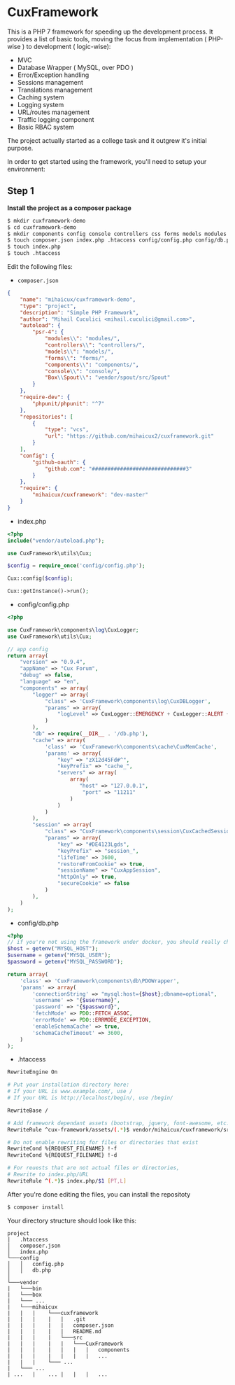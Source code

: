 # CuxFramework

This is a PHP 7 framework for speeding up the development process.
It provides a list of basic tools, moving the focus from implementation ( PHP-wise ) to development ( logic-wise):

* MVC
* Database Wrapper ( MySQL, over PDO )
* Error/Exception handling
* Sessions management
* Translations management
* Caching system
* Logging system
* URL/routes management
* Traffic logging component
* Basic RBAC system

The project actually started as a college task and it outgrew it's initial purpose.

In order to get started using the framework, you'll need to setup your environment:

## Step 1
**Install the project as a composer package**

```bash
$ mkdir cuxframework-demo
$ cd cuxframework-demo
$ mkdir components config console controllers css forms models modules
$ touch composer.json index.php .htaccess config/config.php config/db.php
$ touch index.php
$ touch .htaccess
```

Edit the following files:

* `composer.json`
```json
{
    "name": "mihaicux/cuxframework-demo",
    "type": "project",
    "description": "Simple PHP Framework",
    "author": "Mihail Cuculici <mihail.cuculici@gmail.com>",
    "autoload": {
        "psr-4": {
            "modules\\": "modules/",
            "controllers\\": "controllers/",
            "models\\": "models/",
            "forms\\": "forms/",
            "components\\": "components/",
            "console\\": "console/",
            "Box\\Spout\\": "vendor/spout/src/Spout"
        }
    },
    "require-dev": {
        "phpunit/phpunit": "^7"
    },
    "repositories": [
        {
            "type": "vcs",
            "url": "https://github.com/mihaicux2/cuxframework.git"
        }
    ],
    "config": {
        "github-oauth": { 
            "github.com": "##############################3"
        }
    },
    "require": {
        "mihaicux/cuxframework": "dev-master"
    }
}
```

* index.php
```php
<?php
include("vendor/autoload.php");

use CuxFramework\utils\Cux;

$config = require_once('config/config.php');

Cux::config($config);

Cux::getInstance()->run();
```

* config/config.php
```php
<?php

use CuxFramework\components\log\CuxLogger;
use CuxFramework\utils\Cux;

// app config
return array(
    "version" => "0.9.4",
    "appName" => "Cux Forum",
    "debug" => false,
    "language" => "en",
    "components" => array(
        "logger" => array(
            "class" => 'CuxFramework\components\log\CuxDBLogger',
            "params" => array(
                "logLevel" => CuxLogger::EMERGENCY + CuxLogger::ALERT +CuxLogger::CRITICAL + CuxLogger::ERROR
            )
        ),
        "db" => require(__DIR__ . '/db.php'),
        "cache" => array(
            'class' => 'CuxFramework\components\cache\CuxMemCache',
            'params' => array(
                "key" => "zX12d45Fd#^",
                "keyPrefix" => "cache_",
                "servers" => array(
                    array(
                       "host" => "127.0.0.1",
                        "port" => "11211"
                    )
                )
            )
        ),
        "session" => array(
            "class" => "CuxFramework\components\session\CuxCachedSession",
            "params" => array(
                "key" => "#DE4123Lgds",
                "keyPrefix" => "session_",
                "lifeTime" => 3600,
                "restoreFromCookie" => true,
                "sessionName" => "CuxAppSession",
                "httpOnly" => true,
                "secureCookie" => false
            )
        ),
    )
);
```

* config/db.php
```php
<?php
// if you're not using the framework under docker, you should really change this to a predefined string
$host = getenv("MYSQL_HOST");
$username = getenv("MYSQL_USER");
$password = getenv("MYSQL_PASSWORD");

return array(
    'class' => 'CuxFramework\components\db\PDOWrapper',
    'params' => array(
        'connectionString' => "mysql:host={$host};dbname=optional",
        'username' => "{$username}",
        'password' => "{$password}",
        'fetchMode' => PDO::FETCH_ASSOC,
        'errorMode' => PDO::ERRMODE_EXCEPTION,
        'enableSchemaCache' => true,
        'schemaCacheTimeout' => 3600,
    )
);
```

* .htaccess
```bash
RewriteEngine On

# Put your installation directory here:
# If your URL is www.example.com/, use /
# If your URL is http://localhost/begin/, use /begin/

RewriteBase /

# Add framework dependant assets (bootstrap, jquery, font-awesome, etc.)
RewriteRule ^cux-framework/assets/(.*)$ vendor/mihaicux/cuxframework/src/CuxFramework/assets/$1 [L]

# Do not enable rewriting for files or directories that exist
RewriteCond %{REQUEST_FILENAME} !-f
RewriteCond %{REQUEST_FILENAME} !-d

# For reuests that are not actual files or directories,
# Rewrite to index.php/URL
RewriteRule ^(.*)$ index.php/$1 [PT,L]

```

After you're done editing the files, you can install the repositoty

```bash
$ composer install
```

Your directory structure should look like this:
```
project
|   .htaccess
│   composer.json   
│   index.php      
└───config
│   │   config.php
│   │   db.php
│   
└───vendor
|   └───bin
|   └───box
|   └─── ... 
|   └───mihaicux
|   |   |    └───cuxframework
|   |   |    |   |   .git
|   |   |    |   |   composer.json
|   |   |    |   |   README.md
|   |   |    |   └───src
|   |   |    |   |   └───CuxFramework
|   |   |    |   |   |   |   components
|   |   |    |   |   |   |   ...
|   |   |    └─── ...
|   └─── ...
| ...   |    ... |   |   |   ...
```



